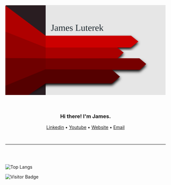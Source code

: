 ![James Luterek - Banner Image](https://raw.githubusercontent.com/jluterek/jluterek/master/banner.svg)

<br />

<h3 align="center">Hi there! I'm James.</h3>
<p align="center">
  <a href="https://www.linkedin.com/in/jamesluterek/">Linkedin</a>
   • <a href="https://www.youtube.com/jamesluterek">Youtube</a>
   • <a href="https://www.jamesluterek.com">Website</a>
   • <a href="mailto:james.luterek@gmail.com">Email</a>
</p>

<br />

---

<br />
<br />

![Top Langs](https://github-readme-stats.vercel.app/api/top-langs/?username=jluterek&hide=TeX&layout=compact)

![Visitor Badge](https://visitor-badge.laobi.icu/badge?page_id=jluterek)
